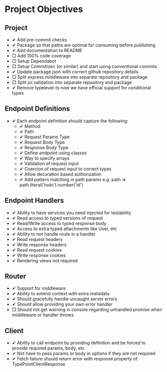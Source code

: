 # Project Objectives

## Project
- ✔ Add pre-commit checks
- ✔ Package so that paths are optimal for consuming before publishing
- ✔ Add documentation to README
- □ Add 100% code coverage
- □ Setup Dependabot
- □ Setup Commitizen (or similar) and start using conventional commits
- ✔ Update package.json with correct github repository details
- □ Split express middleware into separate repository and package
- □ Split joi validation into separate repository and package
- ✔ Remove typelevel-ts now we have official support for conditional types

## Endpoint Definitions
- ✔ Each endpoint definition should capture the following:
  - ✔ Method
  - ✔ Path
  - ✔ Request Params Type
  - ✔ Request Body Type
  - ✔ Response Body Type
  - ✔ Define endpoint using classes
  - ✔ Way to specify arrays
  - ✔ Validation of request input
  - ✔ Coercion of request input to correct types
  - ✔ Allow decoration based authorization
  - ✔ Add pattern matching in path params e.g. path => path.literal('todo').number('id')

## Endpoint Handlers
- ✔ Ability to have services you need injected for testability
- ✔ Read access to typed versions of request
- ✔ Read/Write access to typed response body
- ✔ Access to extra typed attachments like User, etc
- ✔ Ability to not handle route in a handler
- ✔ Read request headers
- ✔ Write response headers
- ✔ Read request cookies
- ✔ Write response cookies
- ✔ Rendering views not required

## Router
- ✔ Support for middleware
- ✔ Ability to extend context with extra metadata
- ✔ Should gracefully handle uncaught server errors
- ✔ Should allow providing your own error handler
- □ Should not get warning in console regarding unhandled promise when middleware or handler throws

## Client
- ✔ Ability to call endpoint by providing definition and be forced to provide required params, body, etc
- ✔ Not have to pass params or body in options if they are not required
- ✔ Fetch failure should return error with response property of TypePointClientResponse
